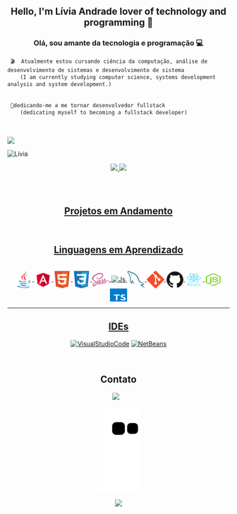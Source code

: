 
<h2 align="center"> 
  Hello, I'm Lívia Andrade lover of technology and programming 🎲
  </h2>
<h3 align="center">  
  Olá, sou amante da tecnologia e programação 💻
</h3>

```
 🎬  Atualmente estou cursando ciência da computação, análise de desenvolvimento de sistemas e desenvolvimento de sistema
    (I am currently studying computer science, systems development analysis and system development.)
   

 👾dedicando-me a me tornar desenvolvedor fullstack
    (dedicating myself to becoming a fullstack developer)
    
  
```

<img align="center" width="900" src="https://i.pinimg.com/originals/16/89/5b/16895b231b6da505e2e4acef02a3c1fe.gif"/>
  
  <span><img src="https://visitor-badge.laobi.icu/badge?page_id=Lívia" alt="Lívia"/></span>
<div align="center">
  <a href="https://beacons.al/livia-andrade">  
 <img altura="160em" src="https://github-readme-stats.vercel.app/api?username=livia-andrade&show_icons=true&theme=dracula&include_all_comits=true&count_private=true"/>
 <img altura="160em" src="https://github-readme-stats.vercel.app/api/top-langs/?username=livia-andrade&layout=compact&langs_count=16&theme=dracula"/>
</div>
  
  ##
  
  <!-- Projetos em Andamento -->

  <br>

<h2 align = center>
  Projetos em Andamento
</h2>
  
  <div align = "center">


</div>
  
<br>


  <!--Skills -->
 <h2 align = center>
 Linguagens em Aprendizado
</h2>
  
<div align="center">
 <div style="display: inline_block"><br>
  <img align="center" alt="Java" height="40" width="40"  src="https://raw.githubusercontent.com/devicons/devicon/master/icons/java/java-original.svg" />
  <img align="center" alt="Angular" height="40" width="40" src="https://raw.githubusercontent.com/github/explore/80688e429a7d4ef2fca1e82350fe8e3517d3494d/topics/angular/angular.png" />
  <img align="center" alt="HTML" height="40" width="40" src="https://raw.githubusercontent.com/devicons/devicon/master/icons/html5/html5-original.svg" />
  <img align="center" alt="CSS" height="40" width="40" src="https://raw.githubusercontent.com/devicons/devicon/master/icons/css3/css3-original.svg" />
  <img align="center" alt="SCSS" height="40" width="40" src="https://raw.githubusercontent.com/github/explore/80688e429a7d4ef2fca1e82350fe8e3517d3494d/topics/sass/sass.png" />
  <img align="center" alt="Js" height="40" width="40" src="https://cdn.jsdelivr.net/gh/devicons/devicon/icons/javascript/javascript-original.svg" />
  <img align="center" alt="MySql" height="40" width="40" src="https://raw.githubusercontent.com/devicons/devicon/master/icons/mysql/mysql-original.svg" />
  <img align="center" alt="Git" width="40" height="40" style="max-width:100%;" src="https://raw.githubusercontent.com/devicons/devicon/master/icons/git/git-original.svg" />
  <img align="center" alt="GitHub" width="40" height="40" style="max-width:100%;" src="https://raw.githubusercontent.com/devicons/devicon/master/icons/github/github-original.svg" />
  <img align="center" alt="ReactJS" title="ReactJS" height="30" width="40" src="https://raw.githubusercontent.com/devicons/devicon/master/icons/react/react-original-wordmark.svg" />
  <img align="center" alt="NodeJS" title="NodeJS" height="30" width="40" src="https://raw.githubusercontent.com/devicons/devicon/master/icons/nodejs/nodejs-original.svg"/>
  <img align="center" alt="TypeScript" title="TypeScript" height="30" width="40" src="https://raw.githubusercontent.com/devicons/devicon/master/icons/typescript/typescript-original.svg"/>

</div>
<hr>

<!--  Skills IDE -->

<h2 align = center>
  IDEs
</h2>

<a href = '#'>![VisualStudioCode](https://img.shields.io/badge/Visual_Studio_Code-0078D4?style=for-the-badge&logo=visual%20studio%20code&logoColor=black)</a>
<a href = '#'>![NetBeans](https://img.shields.io/badge/apache%20netbeans-1B6AC6?style=for-the-badge&logo=apache%20netbeans%20IDE&logoColor=black)</a>

<br>

<!-- Rodape -->

<h2 align = center>
   Contato 
</h2>

<div align="center"> 
 <img src="https://img.shields.io/badge/linkedin-%230077B5.svg?&style=for-the-badge&logo=linkedin&logoColor="black" />
  </a>&nbsp;&nbsp;
 
![Snake animation](https://github.com/livia-andrade/livia-andrade/blob/output/github-contribution-grid-snake.svg)
 
</div>

<img src="https://github.com/punitkmryh/punitkmryh/blob/master/wave.svg" />
